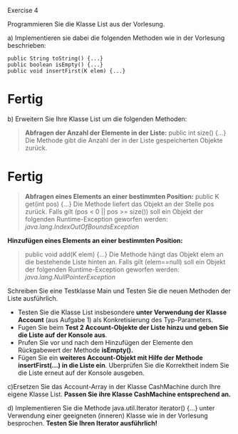 Exercise 4

Programmieren Sie die Klasse List<K> aus der Vorlesung.

a) Implementieren sie dabei die folgenden Methoden wie in der Vorlesung beschrieben:

    public String toString() {...}
    public boolean isEmpty() {...}
    public void insertFirst(K elem) {...}
# Fertig #

b) Erweitern Sie Ihre Klasse List<K> um die folgenden Methoden:
> 
>  **Abfragen der Anzahl der Elemente in der Liste:**
>  public int size() {...}
>  Die Methode gibt die Anzahl der in der Liste gespeicherten Objekte zurück.
>  
  # Fertig #
>  
>  **Abfragen eines Elements an einer bestimmten Position:**
>  public K get(int pos) {...}
>  Die Methode liefert das Objekt an der Stelle pos zurück. Falls gilt (pos < 0 || pos >= size()) soll ein Objekt der folgenden Runtime-Exception geworfen werden: *java.lang.IndexOutOfBoundsException*
> 
   **Hinzufügen eines Elements an einer bestimmten Position:**
> public void add(K elem) {...}
> Die Methode hängt das Objekt elem an die bestehende Liste hinten an. Falls gilt (elem==null) soll ein Objekt der folgenden Runtime-Exception geworfen werden: *java.lang.NullPointerException*

Schreiben Sie eine Testklasse Main und Testen Sie die neuen Methoden der Liste ausführlich.

- Testen Sie die Klasse List insbesondere **unter Verwendung der Klasse Account** (aus Aufgabe 1) als Konkretisierung des Typ-Parameters. 
- Fugen Sie beim **Test 2 Account-Objekte der Liste hinzu und geben Sie die Liste auf der Konsole aus**. 
- Prufen Sie vor und nach dem Hinzufügen der Elemente den Rückgabewert der Methode **isEmpty().**
- Fügen Sie ein **weiteres Account-Objekt mit Hilfe der Methode insertFirst(...) in die Liste ein**. Uberprüfen Sie die Korrektheit indem Sie die Liste erneut auf der Konsole ausgeben.

c)Ersetzen Sie das Account-Array in der Klasse CashMachine durch Ihre eigene Klasse List. **Passen Sie ihre Klasse CashMachine entsprechend an.**

d) Implementieren Sie die Methode java.util.Iterator<K> iterator() {...} unter Verwendung einer geeigneten (inneren) Klasse wie in der Vorlesung besprochen. **Testen Sie Ihren Iterator ausführlich!**

